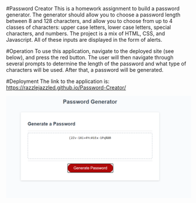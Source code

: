 #Password Creator
This is a homework assignment to build a password generator. The generator should allow you to choose a password length between 8 and 128 characters, and allow you to choose from up to 4 classes of characters: upper case letters, lower case letters, special characters, and numbers. The project is a mix of HTML, CSS, and Javascript. 
All of these inputs are displayed in the form of alerts. 

#Operation
To use this application, navigate to the deployed site (see below), and press the red button. The user will then navigate through several prompts to determine the length of the password and what type of characters will be used. After that, a password will be generated.

#Deployment
The link to the application is:  https://razzlejazzled.github.io/Password-Creator/

![alt text](https://github.com/razzlejazzled/Password-Creator/blob/master/Assets/Annotation%202020-08-20%20174007.png)
